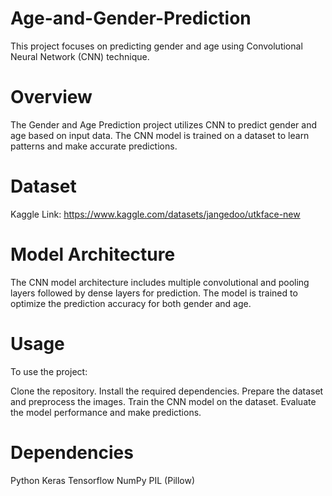 # Age-and-Gender-Prediction
This project focuses on predicting gender and age using Convolutional Neural Network (CNN) technique.

# Overview
The Gender and Age Prediction project utilizes CNN to predict gender and age based on input data. The CNN model is trained on a dataset to learn patterns and make accurate predictions.

# Dataset
Kaggle Link: https://www.kaggle.com/datasets/jangedoo/utkface-new

# Model Architecture
The CNN model architecture includes multiple convolutional and pooling layers followed by dense layers for prediction. The model is trained to optimize the prediction accuracy for both gender and age.

# Usage
To use the project:

Clone the repository.
Install the required dependencies.
Prepare the dataset and preprocess the images.
Train the CNN model on the dataset.
Evaluate the model performance and make predictions.

# Dependencies
Python
Keras
Tensorflow
NumPy
PIL (Pillow)
